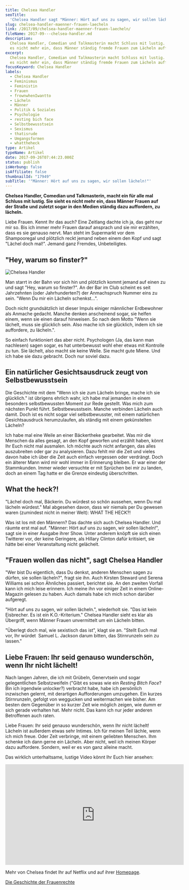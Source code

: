 ```yaml
---
title: Chelsea Handler
seoTitle:
  'Chelsea Handler sagt "Männer: Hört auf uns zu sagen, wir sollen lächeln!"'
slug: chelsea-handler-maenner-frauen-laecheln
link: /2017/09/chelsea-handler-maenner-frauen-laecheln/
fileName: 2017-09---chelsea-handler.md
description:
  Chelsea Handler, Comedian und Talkmasterin macht Schluss mit lustig. Sie sieht
  es nicht mehr ein, dass Männer ständig fremde Frauen zum Lächeln auffordern.
excerpt:
  Chelsea Handler, Comedian und Talkmasterin macht Schluss mit lustig. Sie sieht
  es nicht mehr ein, dass Männer ständig fremde Frauen zum Lächeln auffordern.
focusKeyword: Chelsea Handler
labels:
  - Chelsea Handler
  - Feminismus
  - Feministin
  - Frauen
  - frownwhenIwantto
  - Lächeln
  - Männer
  - Politik & Soziales
  - Psychologie
  - resting bich face
  - Selbstbewusstsein
  - Sexismus
  - thatisrude
  - Umgangsformen
  - whattheheck
type: Artikel
typeName: Artikel
date: 2017-09-26T07:44:23.000Z
status: publish
isWerbung: false
isAffiliate: false
thumbnailId: "17949"
subTitle: '"Männer: Hört auf uns zu sagen, wir sollen lächeln!"'
---
```


<strong>Chelsea Handler, Comedian und Talkmasterin, macht ein für alle mal
Schluss mit lustig. Sie sieht es nicht mehr ein, dass Männer Frauen auf der
Straße und zuletzt sogar in den Medien ständig dazu auffordern, zu lächeln.
</strong>

Liebe Frauen. Kennt Ihr das auch? Eine Zeitlang dachte ich ja, das geht nur mir
so. Bis ich immer mehr Frauen darauf ansprach und sie mir erzählten, dass es sie
genauso nervt. Man steht im Supermarkt vor dem Shampooregal und plötzlich reckt
jemand neben einem den Kopf und sagt "Lächel doch mal!". Jemand ganz Fremdes,
Unbeteiligtes.

## "Hey, warum so finster?"

![Chelsea Handler](http://cardamonchai.com/wp-content/uploads/2017/09/Chelsea-Handler-300x426.jpg)

Man starrt in der Bahn vor sich hin und plötzlich kommt jemand auf einen zu und
sagt "Hey, warum so finster?". An der Bar im Club scheint es seit Jahrzehnten
(oder Jahrhunderten?) der Anmachspruch Nummer eins zu sein. "Wenn Du mir ein
Lächeln schenkst...".

Doch nicht grundsätzlich ist dieser Impuls einiger männlicher Erdbewohner als
Anmache gedacht. Manche denken anscheinend sogar, sie helfen einem, wenn sie
einen darauf hinweisen. So nach dem Motto "Wenn sie lächelt, muss sie glücklich
sein. Also mache ich sie glücklich, indem ich sie auffordere, zu lächeln.".

So einfach funktioniert das aber nicht. Psychologen (Ja, das kann man nachlesen)
sagen sogar, es hat unterbewusst wohl eher etwas mit Kontrolle zu tun. Sie
lächelt, also macht sie keine Welle. Sie macht gute Miene. Und ich habe sie dazu
gebracht. Doch nur soviel dazu.

## Ein natürlicher Gesichtsausdruck zeugt von Selbstbewusstsein

Die Geschichte mit dem "Wenn ich sie zum Lächeln bringe, mache ich sie
glücklich." ist übrigens ehrlich wahr, ich habe mal jemanden in einem besonders
selbstbewussten Moment zur Rede gestellt. Was mich zum nächsten Punkt führt.
Selbstbewusstsein. Manche verbinden Lächeln auch damit. Doch ist es nicht sogar
viel selbstbewusster, mit einem natürlichen Gesichtsausdruck herumzulaufen, als
ständig mit einem gekünstelten Lächeln?

Ich habe mal eine Weile an einer Bäckertheke gearbeitet. Was mir die Menschen da
alles gesagt, an den Kopf geworfen und erzählt haben, könnt Ihr Euch nicht mal
ausmalen. Ich möchte auch nicht anfangen, das alles auszubreiten oder gar zu
analysieren. Dazu fehlt mir die Zeit und vieles davon habe ich über die Zeit
auch einfach vergessen oder verdrängt. Doch ein älterer Mann wird mir wohl immer
in Erinnerung bleiben. Er war einer der Stammkunden. Immer wieder versuchte er
mit Sprüchen bei mir zu landen, doch an einem Tag hatte er die Grenze eindeutig
überschritten.

## What the heck?!

"Lächel doch mal, Bäckerin. Du würdest so schön aussehen, wenn Du mal lächeln
würdest." Mal abgesehen davon, dass wir niemals per Du gewesen waren (zumindest
nicht in meiner Welt): WHAT THE HECK?!

Was ist los mit den Männern? Das dachte sich auch Chelsea Handler. Und räumte
erst mal auf. "Männer: Hört auf uns zu sagen, wir sollen lächeln!", sagt sie in
einer Ausgabe ihrer Show. Unter anderem knöpft sie sich einen Twitterer vor, der
keine Geringere, als Hillary Clinton dafür kritisiert, sie hätte bei einer
Veranstaltung nicht gelächelt.

## "Frauen wollen das nicht", sagt Chelsea Handler

"Wer bist Du eigentlich, dass Du denkst, anderen Menschen sagen zu dürfen, sie
sollen lächeln?", fragt sie ihn. Auch Kirsten Steward und Serena Williams sei
schon Ähnliches passiert, berichtet sie. An den zweiten Vorfall kann ich mich
leise erinnern. Ich meine ihn vor einiger Zeit in einem Online-Magazin gelesen
zu haben. Auch damals habe ich mich schon darüber aufgeregt.

"Hört auf uns zu sagen, wir sollen lächeln.", wiederholt sie. "Das ist kein
Eisbrecher. Es ist ein K.O.-Kriterium." Chelsea Handler sieht es klar als
Übergriff, wenn Männer Frauen unvermittelt um ein Lächeln bitten.

"Überlegt doch mal, wie sexistisch das ist", klagt sie an. "Stellt Euch mal vor,
Ihr würdet  Samuel L. Jackson darum bitten, das Stirnrunzeln sein zu lassen."

## Liebe Frauen: Ihr seid genauso wunderschön, wenn Ihr nicht lächelt!

Nach langen Jahren, die ich mit Grübeln, Genervtsein und sogar gelegentlichen
Selbstzweifeln ("Gibt es sowas wie ein <em>Resting Bitch Face</em>? Bin ich
irgendwie unlocker?) verbracht habe, habe ich persönlich inzwischen gelernt, mit
derartigen Aufforderungen umzugehen. Ein kurzes Stirnrunzeln, gefolgt von
weggucken und weitermachen wie bisher. Am besten dem Gegenüber in so kurzer Zeit
wie möglich zeigen, wie dumm er sich gerade verhalten hat. Mehr nicht. Das kann
ich nur jeder anderen Betroffenen auch raten.

Liebe Frauen: Ihr seid genauso wunderschön, wenn Ihr nicht lächelt! Lächeln ist
außerdem etwas sehr Intimes. Ich für meinen Teil lächle, wenn ich mich freue.
Oder Zeit verbringe, mit einem geliebten Menschen. Ihm schenke ich dann gerne
ein Lächeln. Aber nicht, weil ich meinen Körper dazu auffordere. Sondern, weil
er es von ganz alleine macht.

Das wirklich unterhaltsame, lustige Video könnt Ihr Euch hier ansehen:

<iframe src="https://www.youtube.com/embed/t6xOvQsyL7A" width="560" height="315" frameborder="0" allowfullscreen="allowfullscreen"></iframe>

Mehr von Chelsea findet Ihr auf Netflix und auf ihrer
<a href="https://www.chelseahandler.com/" target="_blank" rel="noopener">Homepage</a>.

<a href="http://cardamonchai.com/2013/03/die-geschichte-der-frauenrechte/">Die
Geschichte der Frauenrechte</a>

<span style="border-radius: 2px; text-indent: 20px; width: auto; padding: 0px 4px 0px 0px; text-align: center; font: bold 11px/20px 'Helvetica Neue',Helvetica,sans-serif; color: #ffffff; background: #bd081c no-repeat scroll 3px 50% / 14px 14px; position: absolute; opacity: 1; z-index: 8675309; display: none; cursor: pointer; top: 796px; left: 1125px;">Merken</span>

<span style="border-radius: 2px; text-indent: 20px; width: auto; padding: 0px 4px 0px 0px; text-align: center; font: bold 11px/20px 'Helvetica Neue',Helvetica,sans-serif; color: #ffffff; background: #bd081c no-repeat scroll 3px 50% / 14px 14px; position: absolute; opacity: 1; z-index: 8675309; display: none; cursor: pointer;">Merken</span>

<span style="border-radius: 2px; text-indent: 20px; width: auto; padding: 0px 4px 0px 0px; text-align: center; font: bold 11px/20px 'Helvetica Neue',Helvetica,sans-serif; color: #ffffff; background: #bd081c no-repeat scroll 3px 50% / 14px 14px; position: absolute; opacity: 1; z-index: 8675309; display: none; cursor: pointer;">Merken</span>

<span style="border-radius: 2px; text-indent: 20px; width: auto; padding: 0px 4px 0px 0px; text-align: center; font: bold 11px/20px 'Helvetica Neue',Helvetica,sans-serif; color: #ffffff; background: #bd081c no-repeat scroll 3px 50% / 14px 14px; position: absolute; opacity: 1; z-index: 8675309; display: none; cursor: pointer;">Merken</span>

<span style="border-radius: 2px; text-indent: 20px; width: auto; padding: 0px 4px 0px 0px; text-align: center; font: bold 11px/20px 'Helvetica Neue',Helvetica,sans-serif; color: #ffffff; background: #bd081c no-repeat scroll 3px 50% / 14px 14px; position: absolute; opacity: 1; z-index: 8675309; display: none; cursor: pointer; top: 281px; left: 1125px;">Merken</span>

<span style="border-radius: 2px; text-indent: 20px; width: auto; padding: 0px 4px 0px 0px; text-align: center; font: bold 11px/20px 'Helvetica Neue',Helvetica,sans-serif; color: #ffffff; background: #bd081c no-repeat scroll 3px 50% / 14px 14px; position: absolute; opacity: 1; z-index: 8675309; display: none; cursor: pointer;">Merken</span>

<span style="border-radius: 2px; text-indent: 20px; width: auto; padding: 0px 4px 0px 0px; text-align: center; font: bold 11px/20px 'Helvetica Neue',Helvetica,sans-serif; color: #ffffff; background: #bd081c no-repeat scroll 3px 50% / 14px 14px; position: absolute; opacity: 1; z-index: 8675309; display: none; cursor: pointer;">Merken</span>

<span style="border-radius: 2px; text-indent: 20px; width: auto; padding: 0px 4px 0px 0px; text-align: center; font: bold 11px/20px 'Helvetica Neue',Helvetica,sans-serif; color: #ffffff; background: #bd081c no-repeat scroll 3px 50% / 14px 14px; position: absolute; opacity: 1; z-index: 8675309; display: none; cursor: pointer;">Merken</span>

<span style="border-radius: 2px; text-indent: 20px; width: auto; padding: 0px 4px 0px 0px; text-align: center; font: bold 11px/20px 'Helvetica Neue',Helvetica,sans-serif; color: #ffffff; background: #bd081c no-repeat scroll 3px 50% / 14px 14px; position: absolute; opacity: 1; z-index: 8675309; display: none; cursor: pointer;">Merken</span>

<span style="border-radius: 2px; text-indent: 20px; width: auto; padding: 0px 4px 0px 0px; text-align: center; font: bold 11px/20px 'Helvetica Neue',Helvetica,sans-serif; color: #ffffff; background: #bd081c no-repeat scroll 3px 50% / 14px 14px; position: absolute; opacity: 1; z-index: 8675309; display: none; cursor: pointer;">Merken</span>

<span style="border-radius: 2px; text-indent: 20px; width: auto; padding: 0px 4px 0px 0px; text-align: center; font: bold 11px/20px 'Helvetica Neue',Helvetica,sans-serif; color: #ffffff; background: #bd081c no-repeat scroll 3px 50% / 14px 14px; position: absolute; opacity: 1; z-index: 8675309; display: none; cursor: pointer;">Merken</span>

<span style="border-radius: 2px; text-indent: 20px; width: auto; padding: 0px 4px 0px 0px; text-align: center; font: bold 11px/20px 'Helvetica Neue',Helvetica,sans-serif; color: #ffffff; background: #bd081c no-repeat scroll 3px 50% / 14px 14px; position: absolute; opacity: 1; z-index: 8675309; display: none; cursor: pointer;">Merken</span>
